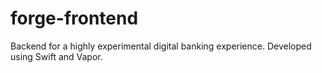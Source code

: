 # forge-frontend 

Backend for a highly experimental digital banking experience.
Developed using Swift and Vapor.

